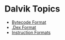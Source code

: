 # Dalvik Topics #
- [Bytecode Format](dalvik-bytecode.html)
- [.Dex Format](dex-format.html)
- [Instruction Formats](instruction-formats.html)
